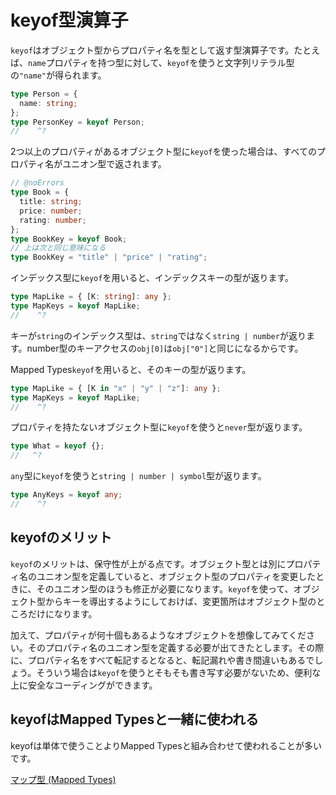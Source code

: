# keyof型演算子

`keyof`はオブジェクト型からプロパティ名を型として返す型演算子です。たとえば、`name`プロパティを持つ型に対して、`keyof`を使うと文字列リテラル型の`"name"`が得られます。

```ts twoslash
type Person = {
  name: string;
};
type PersonKey = keyof Person;
//    ^?
```

2つ以上のプロパティがあるオブジェクト型に`keyof`を使った場合は、すべてのプロパティ名がユニオン型で返されます。

```ts twoslash
// @noErrors
type Book = {
  title: string;
  price: number;
  rating: number;
};
type BookKey = keyof Book;
// 上は次と同じ意味になる
type BookKey = "title" | "price" | "rating";
```

インデックス型に`keyof`を用いると、インデックスキーの型が返ります。

```ts twoslash
type MapLike = { [K: string]: any };
type MapKeys = keyof MapLike;
//    ^?
```

キーが`string`のインデックス型は、`string`ではなく`string | number`が返ります。number型のキーアクセスの`obj[0]`は`obj["0"]`と同じになるからです。

Mapped Types`keyof`を用いると、そのキーの型が返ります。

```ts twoslash
type MapLike = { [K in "x" | "y" | "z"]: any };
type MapKeys = keyof MapLike;
//    ^?
```

プロパティを持たないオブジェクト型に`keyof`を使うと`never`型が返ります。

```ts twoslash
type What = keyof {};
//   ^?
```

`any`型に`keyof`を使うと`string | number | symbol`型が返ります。

```ts twoslash
type AnyKeys = keyof any;
//    ^?
```

## keyofのメリット

`keyof`のメリットは、保守性が上がる点です。オブジェクト型とは別にプロパティ名のユニオン型を定義していると、オブジェクト型のプロパティを変更したときに、そのユニオン型のほうも修正が必要になります。`keyof`を使って、オブジェクト型からキーを導出するようにしておけば、変更箇所はオブジェクト型のところだけになります。

加えて、プロパティが何十個もあるようなオブジェクトを想像してみてください。そのプロパティ名のユニオン型を定義する必要が出てきたとします。その際に、プロパティ名をすべて転記するとなると、転記漏れや書き間違いもあるでしょう。そういう場合は`keyof`を使うとそもそも書き写す必要がないため、便利な上に安全なコーディングができます。

## keyofはMapped Typesと一緒に使われる

keyofは単体で使うことよりMapped Typesと組み合わせて使われることが多いです。

[マップ型 (Mapped Types)](mapped-types.md)
